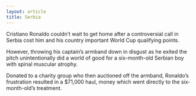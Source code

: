 ```yaml
---
layout: article
title: Serbia
---
```


Cristiano Ronaldo couldn’t wait to get home after a controversial call in Serbia cost him and his country important World Cup qualifying points.

However, throwing his captain’s armband down in disgust as he exited the pitch unintentionally did a world of good for a six-month-old Serbian boy with spinal muscular atrophy.

Donated to a charity group who then auctioned off the armband, Ronaldo’s frustration resulted in a $71,000 haul, money which went directly to the six-month-old’s treatment.
